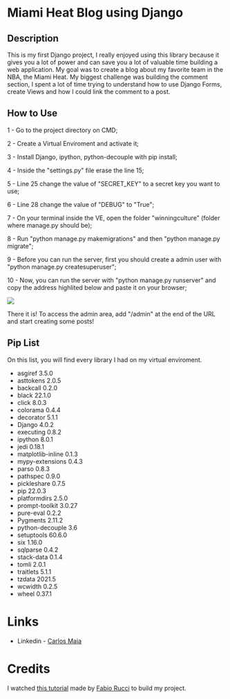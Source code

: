 # Miami Heat Blog using Django

## Description

This is my first Django project, I really enjoyed using this library because it gives you a lot of power and can save you a lot of valuable time building a web application. My goal was to create a blog about my favorite team in the NBA, the Miami Heat. My biggest challenge was building the comment section, I spent a lot of time trying to understand how to use Django Forms, create Views and how I could link the comment to a post.

## How to Use

1 - Go to the project directory on CMD;

2 - Create a Virtual Enviroment and activate it;

3 - Install Django, ipython, python-decouple with pip install;

4 - Inside the "settings.py" file erase the line 15;

5 - Line 25 change the value of "SECRET_KEY" to a secret key you want to use;

6 - Line 28 change the value of "DEBUG" to "True";

7 - On your terminal inside the VE, open the folder "winningculture" (folder where manage.py should be);

8 - Run "python manage.py makemigrations" and then "python manage.py migrate";

9 - Before you can run the server, first you should create a admin user with "python manage.py createsuperuser";

10 - Now, you can run the server with "python manage.py runserver" and copy the address highlited below and paste it on your browser;

![](/tutorial01.jpeg)

There it is! To access the admin area, add "/admin" at the end of the URL and start creating some posts!

## Pip List

On this list, you will find every library I had on my virtual enviroment.

- asgiref           3.5.0
- asttokens         2.0.5
- backcall          0.2.0
- black             22.1.0
- click             8.0.3
- colorama          0.4.4
- decorator         5.1.1
- Django            4.0.2
- executing         0.8.2
- ipython           8.0.1
- jedi              0.18.1
- matplotlib-inline 0.1.3
- mypy-extensions   0.4.3
- parso             0.8.3
- pathspec          0.9.0
- pickleshare       0.7.5
- pip               22.0.3
- platformdirs      2.5.0
- prompt-toolkit    3.0.27
- pure-eval         0.2.2
- Pygments          2.11.2
- python-decouple   3.6
- setuptools        60.6.0
- six               1.16.0
- sqlparse          0.4.2
- stack-data        0.1.4
- tomli             2.0.1
- traitlets         5.1.1
- tzdata            2021.5
- wcwidth           0.2.5
- wheel             0.37.1

# Links 

- Linkedin - [Carlos Maia](https://www.linkedin.com/in/carlosmaiaa/)

# Credits 

I watched [this tutorial](https://youtu.be/Dzuiy-JNi-E) made by [Fabio Rucci](https://github.com/fabioruicci) to build my project.
